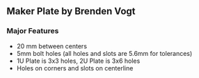 ## Maker Plate by Brenden Vogt

### Major Features
- 20 mm between centers
- 5mm bolt holes (all holes and slots are 5.6mm for tolerances)
- 1U Plate is 3x3 holes, 2U Plate is 3x6 holes
- Holes on corners and slots on centerline